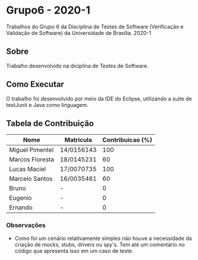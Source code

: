 # Grupo6 - 2020-1

Trabalhos do Grupo 6 da Disciplina de Testes de Software (Verificação e Validação de Software) da Universidade de Brasília. 2020-1

## Sobre

Trabalho desenvolvido na diciplina de Testes de Software.

## Como Executar

O trabalho foi desenvolvido por meio da IDE do Eclipse, utilizando a suite de testJunit e Java como linguagem.

## Tabela de Contribuição

| Nome    | Matricula              | Contribuicao (%) |
|---------|------------------------|--------------|
| Miguel Pimentel | 14/0156143 | 100           |
| Marcos Floresta | 18/0145231 |60            |
| Lucas Maciel  | 17/0070735 |100           |
| Marcelo Santos | 16/0035481 |60            |
| Bruno   | -                      | 0            |
| Eugenio | -                      | 0            |
| Ernando | -                      | 0            |

### Observações

* Como foi um cenário relativamente simples não houve a necessidade da criação de mocks, stubs, drivers ou spy's. Tem até um comentário no código que apresenta isso em um caso de teste.